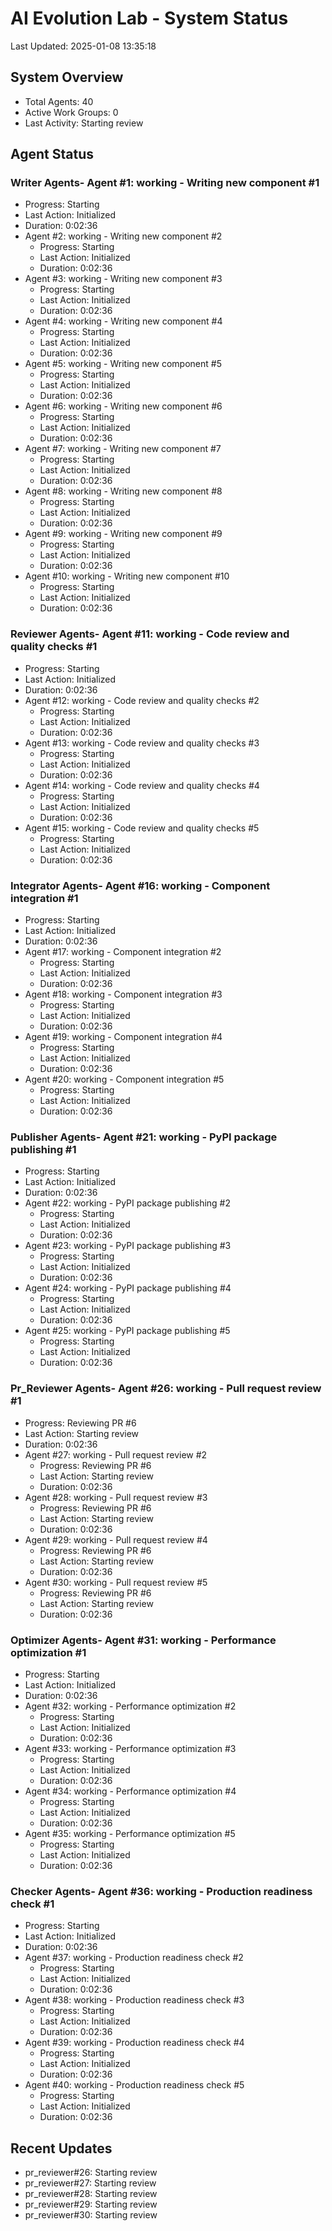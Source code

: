 # AI Evolution Lab - System Status
Last Updated: 2025-01-08 13:35:18

## System Overview
- Total Agents: 40
- Active Work Groups: 0
- Last Activity: Starting review

## Agent Status

### Writer Agents- Agent #1: working - Writing new component #1
  - Progress: Starting
  - Last Action: Initialized
  - Duration: 0:02:36
- Agent #2: working - Writing new component #2
  - Progress: Starting
  - Last Action: Initialized
  - Duration: 0:02:36
- Agent #3: working - Writing new component #3
  - Progress: Starting
  - Last Action: Initialized
  - Duration: 0:02:36
- Agent #4: working - Writing new component #4
  - Progress: Starting
  - Last Action: Initialized
  - Duration: 0:02:36
- Agent #5: working - Writing new component #5
  - Progress: Starting
  - Last Action: Initialized
  - Duration: 0:02:36
- Agent #6: working - Writing new component #6
  - Progress: Starting
  - Last Action: Initialized
  - Duration: 0:02:36
- Agent #7: working - Writing new component #7
  - Progress: Starting
  - Last Action: Initialized
  - Duration: 0:02:36
- Agent #8: working - Writing new component #8
  - Progress: Starting
  - Last Action: Initialized
  - Duration: 0:02:36
- Agent #9: working - Writing new component #9
  - Progress: Starting
  - Last Action: Initialized
  - Duration: 0:02:36
- Agent #10: working - Writing new component #10
  - Progress: Starting
  - Last Action: Initialized
  - Duration: 0:02:36

### Reviewer Agents- Agent #11: working - Code review and quality checks #1
  - Progress: Starting
  - Last Action: Initialized
  - Duration: 0:02:36
- Agent #12: working - Code review and quality checks #2
  - Progress: Starting
  - Last Action: Initialized
  - Duration: 0:02:36
- Agent #13: working - Code review and quality checks #3
  - Progress: Starting
  - Last Action: Initialized
  - Duration: 0:02:36
- Agent #14: working - Code review and quality checks #4
  - Progress: Starting
  - Last Action: Initialized
  - Duration: 0:02:36
- Agent #15: working - Code review and quality checks #5
  - Progress: Starting
  - Last Action: Initialized
  - Duration: 0:02:36

### Integrator Agents- Agent #16: working - Component integration #1
  - Progress: Starting
  - Last Action: Initialized
  - Duration: 0:02:36
- Agent #17: working - Component integration #2
  - Progress: Starting
  - Last Action: Initialized
  - Duration: 0:02:36
- Agent #18: working - Component integration #3
  - Progress: Starting
  - Last Action: Initialized
  - Duration: 0:02:36
- Agent #19: working - Component integration #4
  - Progress: Starting
  - Last Action: Initialized
  - Duration: 0:02:36
- Agent #20: working - Component integration #5
  - Progress: Starting
  - Last Action: Initialized
  - Duration: 0:02:36

### Publisher Agents- Agent #21: working - PyPI package publishing #1
  - Progress: Starting
  - Last Action: Initialized
  - Duration: 0:02:36
- Agent #22: working - PyPI package publishing #2
  - Progress: Starting
  - Last Action: Initialized
  - Duration: 0:02:36
- Agent #23: working - PyPI package publishing #3
  - Progress: Starting
  - Last Action: Initialized
  - Duration: 0:02:36
- Agent #24: working - PyPI package publishing #4
  - Progress: Starting
  - Last Action: Initialized
  - Duration: 0:02:36
- Agent #25: working - PyPI package publishing #5
  - Progress: Starting
  - Last Action: Initialized
  - Duration: 0:02:36

### Pr_Reviewer Agents- Agent #26: working - Pull request review #1
  - Progress: Reviewing PR #6
  - Last Action: Starting review
  - Duration: 0:02:36
- Agent #27: working - Pull request review #2
  - Progress: Reviewing PR #6
  - Last Action: Starting review
  - Duration: 0:02:36
- Agent #28: working - Pull request review #3
  - Progress: Reviewing PR #6
  - Last Action: Starting review
  - Duration: 0:02:36
- Agent #29: working - Pull request review #4
  - Progress: Reviewing PR #6
  - Last Action: Starting review
  - Duration: 0:02:36
- Agent #30: working - Pull request review #5
  - Progress: Reviewing PR #6
  - Last Action: Starting review
  - Duration: 0:02:36

### Optimizer Agents- Agent #31: working - Performance optimization #1
  - Progress: Starting
  - Last Action: Initialized
  - Duration: 0:02:36
- Agent #32: working - Performance optimization #2
  - Progress: Starting
  - Last Action: Initialized
  - Duration: 0:02:36
- Agent #33: working - Performance optimization #3
  - Progress: Starting
  - Last Action: Initialized
  - Duration: 0:02:36
- Agent #34: working - Performance optimization #4
  - Progress: Starting
  - Last Action: Initialized
  - Duration: 0:02:36
- Agent #35: working - Performance optimization #5
  - Progress: Starting
  - Last Action: Initialized
  - Duration: 0:02:36

### Checker Agents- Agent #36: working - Production readiness check #1
  - Progress: Starting
  - Last Action: Initialized
  - Duration: 0:02:36
- Agent #37: working - Production readiness check #2
  - Progress: Starting
  - Last Action: Initialized
  - Duration: 0:02:36
- Agent #38: working - Production readiness check #3
  - Progress: Starting
  - Last Action: Initialized
  - Duration: 0:02:36
- Agent #39: working - Production readiness check #4
  - Progress: Starting
  - Last Action: Initialized
  - Duration: 0:02:36
- Agent #40: working - Production readiness check #5
  - Progress: Starting
  - Last Action: Initialized
  - Duration: 0:02:36


## Recent Updates
- pr_reviewer#26: Starting review
- pr_reviewer#27: Starting review
- pr_reviewer#28: Starting review
- pr_reviewer#29: Starting review
- pr_reviewer#30: Starting review
